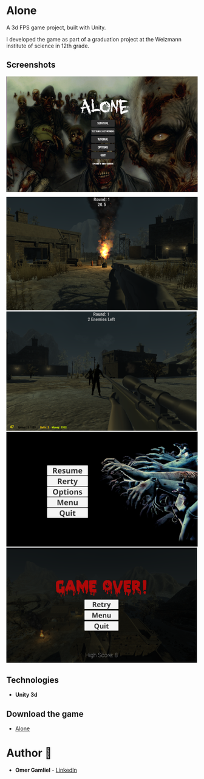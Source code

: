 # Alone

A 3d FPS game project, built with Unity.

I developed the game as part of a graduation project at the Weizmann institute of science in 12th grade.

## Screenshots

<img src="screenshots/alone_screenshot_5.png"/>

<img src="screenshots/alone_screenshot.png">

<img src="screenshots/alone_screenshot_4.png"/>

<img src="screenshots/alone_screenshot_2.png"/>

<img src="screenshots/alone_screenshot_3.png"/>

## Technologies

 - **Unity 3d**

## Download the game

- [Alone](https://drive.google.com/drive/folders/0B-u6v7WwhosebEhKSU5MU201dU0?usp=sharing)

# Author 🙋

-   **Omer Gamliel** - [LinkedIn](https://www.linkedin.com/in/omer-gamliel-6a813a188/)

